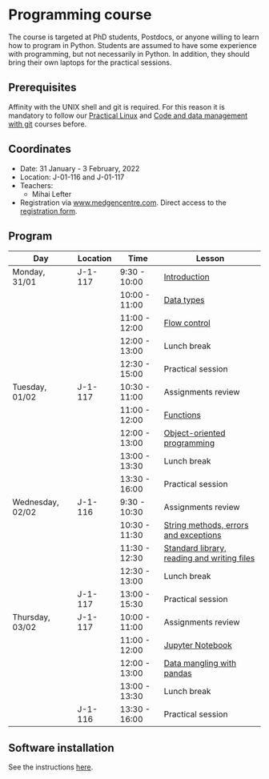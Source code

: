 Programming course
==================

The course is targeted at PhD students, Postdocs, or anyone willing to learn
how to program in Python. Students are assumed to have some experience with
programming, but not necessarily in Python. In addition, they should bring
their own laptops for the practical sessions.

## Prerequisites

Affinity with the UNIX shell and git is required. For this reason it is
mandatory to follow our
[Practical Linux](https://git.lumc.nl/courses/practical-linux-course)
and [Code and data management with git](https://git.lumc.nl/courses/gitcourse)
courses before.

## Coordinates

- Date: 31 January - 3 February, 2022
- Location: J-01-116 and J-01-117
- Teachers:
  - Mihai Lefter
- Registration via www.medgencentre.com. Direct access to the
[registration form](https://forms.lumc.nl/lumc2/PYTHONcourse).

Program
-------


| Day              | Location | Time          | Lesson                                              |
|------------------|----------|---------------|-----------------------------------------------------|
| Monday, 31/01    | J-1-117  |  9:30 - 10:00 | [Introduction][introduction]                        |
|                  |          | 10:00 - 11:00 | [Data types][data_types]                            |
|                  |          | 11:00 - 12:00 | [Flow control][flow_control]                        |
|                  |          | 12:00 - 13:00 | Lunch break                                         |
|                  |          | 12:30 - 15:00 | Practical session                                   |
| Tuesday, 01/02   | J-1-117  | 10:30 - 11:00 | Assignments review                                  |
|                  |          | 11:00 - 12:00 | [Functions][functions]                              |
|                  |          | 12:00 - 13:00 | [Object-oriented programming][oop]                  |
|                  |          | 13:00 - 13:30 | Lunch break                                         |
|                  |          | 13:30 - 16:00 | Practical session                                   |
| Wednesday, 02/02 | J-1-116  |  9:30 - 10:30 | Assignments review                                  |
|                  |          | 10:30 - 11:30 | [String methods, errors and exceptions][strings]    |
|                  |          | 11:30 - 12:30 | [Standard library, reading and writing files][std_library]  |
|                  |          | 12:30 - 13:00 | Lunch break                                         |
|                  | J-1-117  | 13:00 - 15:30 | Practical session                                   |
| Thursday, 03/02  | J-1-117  | 10:00 - 11:00 | Assignments review                                  |
|                  |          | 11:00 - 12:00 | [Jupyter Notebook][jupyter_notebook]                |
|                  |          | 12:00 - 13:00 | [Data mangling with pandas][pandas]                 |
|                  |          | 13:00 - 13:30 | Lunch break                                         |
|                  | J-1-116  | 13:30 - 16:00 | Practical session                                   |

Software installation
---------------------

See the instructions [here](https://docs.anaconda.com/anaconda/install/).

[basics]: https://campus.datacamp.com/courses/intro-to-python-for-data-science/chapter-1-python-basics?ex=1
[lists]: https://campus.datacamp.com/courses/intro-to-python-for-data-science/chapter-2-python-lists?ex=1
[builtins]: https://campus.datacamp.com/courses/intro-to-python-for-data-science/chapter-3-functions-and-packages?ex=1
[flow_control_external]: https://www.youtube.com/watch?v=RpoUAGp7Pcc
[dictionaries_external]: https://www.youtube.com/watch?v=XCcpzWs-CI4
[sets_external]: https://www.youtube.com/watch?v=sBvaPopWOmQ
[tuples_external]: https://www.youtube.com/watch?v=NI26dqhs2Rk
[functions_external]: https://www.youtube.com/watch?v=NE97ylAnrz4
[text_files_external]: https://www.youtube.com/watch?v=4mX0uPQFLDU
[exceptions_external]: https://www.youtube.com/watch?v=nlCKrKGHSSk
[oop_cs_dojo_1]: https://www.youtube.com/watch?v=8yjkWGRlUmY
[oop_cs_dojo_2]: https://www.youtube.com/watch?v=wfcWRAxRVBA
[oop_traversy_media]: https://www.youtube.com/watch?v=MikphENIrOo
[oop_tech_with_tim]: https://www.youtube.com/watch?v=JeznW_7DlB0&t=2213s
[data_analysis_external]: https://www.youtube.com/watch?v=r-uOLxNrNk8

[lists_socratica]: https://www.youtube.com/watch?v=ohCDWZgNIU0
[lists_comprehension]: https://www.youtube.com/watch?v=AhSvKGTh28Q
[string_methods]: https://www.youtube.com/watch?v=F2x20Ks4M8U
[builtins_overview]: https://www.youtube.com/watch?v=NBIs5FgYmB8&list=PL4eU-_ytIUt_s4S9aZ6rLoP7aAUkj66gx

[exercises_lists]: planning/exercises_lists.md
[exercises_flow_control]: planning/exercises_flow_control.md
[exercises_dictionaries]: planning/exercises_dictionaries.md
[exercises_sets]: planning/exercises_sets.md
[exercises_tuples]: planning/exercises_tuples.md
[exercises_functions]: planning/exercises_user_defined_functions.md
[exercises_text_files]: planning/exercises_text_files.md
[exercises_exceptions]: planning/exercises_exceptions.md

[introduction]: introduction/introduction/introduction.pdf?inline=false
[data_types]: https://git.lumc.nl/courses/programming-course/raw/master/introduction/data_types/data_types.pdf?inline=false
[flow_control]: https://git.lumc.nl/courses/programming-course/raw/master/introduction/flow_control/flow_control.pdf?inline=false
[functions]: https://git.lumc.nl/courses/programming-course/raw/master/introduction/functions/functions.pdf?inline=false
[strings]: https://git.lumc.nl/courses/programming-course/raw/master/more_python/more_01/more_01.pdf?inline=false
[std_library]: https://git.lumc.nl/courses/programming-course/raw/master/more_python/more_02/more_02.pdf?inline=false
[oop]: https://git.lumc.nl/courses/programming-course/raw/master/oop/oop.pdf
[jupyter_notebook]: http://nbviewer.ipython.org/urls/git.lumc.nl/courses/programming-course/raw/master/jupyter/05_jupyter.ipynb
[pandas]: http://nbviewer.ipython.org/urls/git.lumc.nl/courses/programming-course/raw/master/pandas/pandas.ipynb
